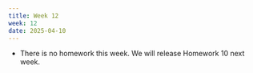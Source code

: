 ```yaml
---
title: Week 12
week: 12
date: 2025-04-10
---
```


- There is no homework this week. We will release Homework 10 next week.
